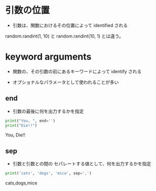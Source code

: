 # 引数の位置

* 引数は、関数におけるその位置によって identified される


 random.randint(1, 10) と random.randint(10, 1) とは違う。


# keyword arguments

* 関数の、その引数の前にあるキーワードによって identify される

* オプショナルなパラメータとして使われることが多い







## end

* 引数の最後に何を出力するかを指定

```py
print("You, ", end='')
print("Die!!")
```
<!-- アウトプット 通常 print は最後に改行を追加するが。。。-->
You, Die!!




## sep


* 引数と引数との間の セパレートする値として、何を出力するかを指定


```py
print('cats', 'dogs', 'mice', sep=',')
```
<!-- アウトプット。通常値と値の間は シングルスペース だが。。。 -->
cats,dogs,mice
```
